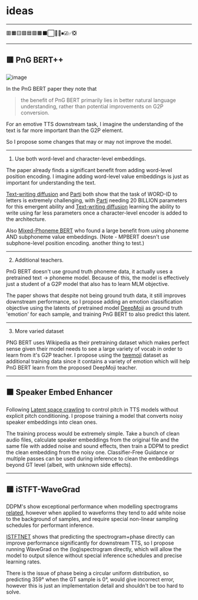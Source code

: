 # ideas

---

🟥🟧🟨🟩🟦🟪🟫⬛⬜🔲🔳⏹☑✅❎

---

## 🟥 PnG BERT++

![image](https://user-images.githubusercontent.com/42448678/218235075-a1731746-bcb5-4d1f-83ce-a18ebe144539.png)

In the PnG BERT paper they note that 

> the benefit of PnG BERT primarily lies in better natural language understanding, rather than potential improvements on G2P conversion.

For an emotive TTS downstream task, I imagine the understanding of the text is far more important than the G2P element.

So I propose some changes that may or may not improve the model.

---

1. Use both word-level and character-level embeddings.

The paper already finds a significant benefit from adding word-level position encoding. I imagine adding word-level value embeddings is just as important for understanding the text.

[Text-writing diffusion](https://github.com/nostalgebraist/improved-diffusion) and [Parti](https://parti.research.google/) both show that the task of WORD-ID to letters is extremely challenging, with [Parti](https://parti.research.google/) needing 20 BILLION parameters for this emergent ability and [Text-writing diffusion](https://github.com/nostalgebraist/improved-diffusion) learning the ability to write using far less parameters once a character-level encoder is added to the architecture.

Also [Mixed-Phoneme BERT](https://arxiv.org/pdf/2203.17190.pdf) who found a large benefit from using phoneme AND subphoneme value embeddings. (Note - MPBERT doesn't use subphone-level position encoding. another thing to test.)

---

2. Additional teachers.

PnG BERT doesn't use ground truth phoneme data, it actually uses a pretrained text -> phoneme model. Because of this, the model is effectively just a student of a G2P model that also has to learn MLM objective.

The paper shows that despite not being ground truth data, it still improves downstream performance, so I propose adding an emotion classification objective using the latents of pretrained model [DeepMoji](https://github.com/bfelbo/DeepMoji) as ground truth 'emotion' for each sample, and training PnG BERT to also predict this latent.

---

3. More varied dataset

PNG BERT uses Wikipedia as their pretraining dataset which makes perfect sense given their model needs to see a large variety of vocab in order to learn from it's G2P teacher. I propose using the [twemoji](https://uvaauas.figshare.com/articles/dataset/Twemoji_Dataset/5822100) dataset as additional training data since it contains a variety of emotion which will help PnG BERT learn from the proposed DeepMoji teacher.

---

## 🟧 Speaker Embed Enhancer

Following [Latent space crawling](https://github.com/DanRuta/xVA-Synth/commit/5325d7e1a4ffc9ecc9df55ee0c848a2b28ed6f77) to control pitch in TTS models without explicit pitch conditioning. I propose training a model that converts noisy speaker embeddings into clean ones.

The training process would be extremely simple. Take a bunch of clean audio files, calculate speaker embeddings from the original file and the same file with added noise and sound effects, then train a DDPM to predict the clean embedding from the noisy one. Classifier-Free Guidance or multiple passes can be used during inference to clean the embeddings beyond GT level (albeit, with unknown side effects).

---

## 🟨 iSTFT-WaveGrad

DDPM's show exceptional performance when modelling spectrograms [related](https://github.com/CookiePPP/papers/blob/main/README.md#grad-tts-a-diffusion-probabilistic-model-for-text-to-speech-and-diff-tts-a-denoising-diffusion-model-for-text-to-speech), however when applied to waveforms they tend to add white noise to the background of samples, and require special non-linear sampling schedules for performant inference.

[ISTFTNET](https://arxiv.org/pdf/2203.02395.pdf) shows that predicting the spectrogram+phase directly can improve performance significantly for downstream TTS, so I propose running WaveGrad on the (log)spectrogram directly, which will allow the model to output silence without special inference schedules and precise learning rates.

There is the issue of phase being a circular uniform distribution, so predicting 359° when the GT sample is 0°, would give incorrect error, however this is just an implementation detail and shouldn't be too hard to solve.
